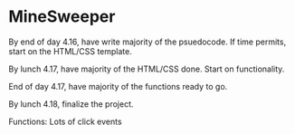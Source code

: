 # MineSweeper

By end of day 4.16, have write majority of the psuedocode. If time permits, start on the HTML/CSS template.

By lunch 4.17, have majority of the HTML/CSS done. Start on functionality.

End of day 4.17, have majority of the functions ready to go.

By lunch 4.18, finalize the project.

Functions:
Lots of click events

